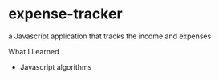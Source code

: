 # expense-tracker
a Javascript application that tracks the income and expenses

What I Learned 

- Javascript algorithms
